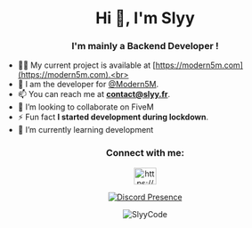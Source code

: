 <h1 align="center">Hi 👋, I'm Slyy</h1>
<h3 align="center">I'm mainly a Backend Developer !</h3>


- 👨‍💻 My current project is available at [https://modern5m.com](https://modern5m.com).<br>
- 📝 I am the developer for [@Modern5M](https://github.com/Modern5M).<br>
- 📫 You can reach me at **contact@slyy.fr**.<br>
- 💞️ I’m looking to collaborate on FiveM
- ⚡ Fun fact **I started development during lockdown**.<br>
- 🌱 I’m currently learning development

<h3 align="center">Connect with me:</h3>
<p align="center">
  <a href="https://discord.com/users/659900354950856725" target="blank">
    <img align="center" src="https://raw.githubusercontent.com/rahuldkjain/github-profile-readme-generator/master/src/images/icons/Social/discord.svg" alt="https://discord.gg/" height="30" width="40" />
  </a>
</p>

<p align="center">
  <a href="https://discord.com/users/659900354950856725">
    <img src="https://lanyard.cnrad.dev/api/659900354950856725" alt="Discord Presence" />
  </a>
</p>

<p align="center">
  <img align="center" src="https://github-readme-streak-stats.herokuapp.com/?user=SlyyCode&" alt="SlyyCode" />
</p>
